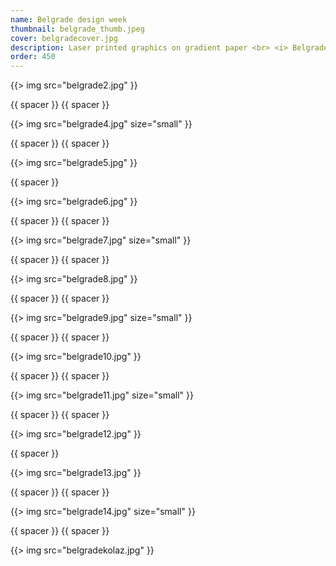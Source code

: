 ```yaml
---
name: Belgrade design week
thumbnail: belgrade_thumb.jpeg
cover: belgradecover.jpg
description: Laser printed graphics on gradient paper <br> <i> Belgrade / 2009 </i>
order: 450
---
```


{{> img src="belgrade2.jpg" }}

{{ spacer }} {{ spacer }}

{{> img src="belgrade4.jpg" size="small" }}

{{ spacer }} {{ spacer }}

{{> img src="belgrade5.jpg" }}

{{ spacer }}

{{> img src="belgrade6.jpg" }}

{{ spacer }} {{ spacer }}

{{> img src="belgrade7.jpg" size="small" }}

{{ spacer }} {{ spacer }}

{{> img src="belgrade8.jpg" }}

{{ spacer }} {{ spacer }}

{{> img src="belgrade9.jpg" size="small" }}

{{ spacer }} {{ spacer }}

{{> img src="belgrade10.jpg" }}

{{ spacer }} {{ spacer }}

{{> img src="belgrade11.jpg" size="small" }}

{{ spacer }} {{ spacer }}

{{> img src="belgrade12.jpg" }}

{{ spacer }}

{{> img src="belgrade13.jpg" }}

{{ spacer }} {{ spacer }}

{{> img src="belgrade14.jpg" size="small" }}

{{ spacer }} {{ spacer }}

{{> img src="belgradekolaz.jpg"  }}